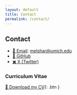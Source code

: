 ```yaml
---
layout: default
title: Contact
permalink: /contact/
---
```


## Contact

- <a href="mailto:melshar@umich.edu">📧 Email</a>: melshar@umich.edu  
- <a href="https://github.com/elsharkawy-mostafa" target="_blank">🐙 GitHub</a>  
- <a href="https://x.com/YOUR_HANDLE" target="_blank">✖️ X (Twitter)</a>  

### Curriculum Vitae

[📄 Download my CV](assets/CV.pdf){: .btn }

